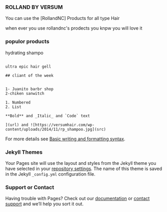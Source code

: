### ROLLAND BY VERSUM

You can use the [RollandNC] Products for all type Hair

when ever you use rollandnc's prodects you knpw you will love it


### populor products

hydrating shampo

```exxxxtra tasy taco

ultra epic hair gell

## cliant of the week


1- Juanito barbr shop
2-chiken sanwitch

1. Numbered
2. List

**Bold** and _Italic_ and `Code` text

](url) and ![https://versumhair.com/wp-content/uploads/2014/11/rp_shampoo.jpg](src)
```

For more details see [Basic writing and formatting syntax](https://docs.github.com/en/github/writing-on-github/getting-started-with-writing-and-formatting-on-github/basic-writing-and-formatting-syntax).

### Jekyll Themes

Your Pages site will use the layout and styles from the Jekyll theme you have selected in your [repository settings](https://github.com/Ramoscjk/Test/settings/pages). The name of this theme is saved in the Jekyll `_config.yml` configuration file.

### Support or Contact

Having trouble with Pages? Check out our [documentation](https://docs.github.com/categories/github-pages-basics/) or [contact support](https://support.github.com/contact) and we’ll help you sort it out.
